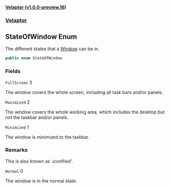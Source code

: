 #### [Velaptor (v1.0.0-preview.16)](./namespaces.md 'Velaptor Namespaces')
### [Velaptor](./Velaptor.md 'Velaptor')

## StateOfWindow Enum

The different states that a [Window](./Velaptor.UI.Window.md 'Velaptor.UI.Window') can be in.

```csharp
public enum StateOfWindow
```
### Fields

<a name='Velaptor.StateOfWindow.FullScreen'></a>

`FullScreen` 3

The window covers the whole screen, including all task bars and/or panels.

<a name='Velaptor.StateOfWindow.Maximized'></a>

`Maximized` 2

The window covers the whole working area, which includes the desktop but not the taskbar and/or panels.

<a name='Velaptor.StateOfWindow.Minimized'></a>

`Minimized` 1

The window is minimized to the taskbar.

### Remarks
This is also known as .iconified'.

<a name='Velaptor.StateOfWindow.Normal'></a>

`Normal` 0

The window is in the normal state.